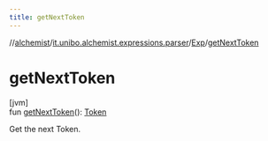 ```yaml
---
title: getNextToken
---
```

//[alchemist](../../../index.html)/[it.unibo.alchemist.expressions.parser](../index.html)/[Exp](index.html)/[getNextToken](get-next-token.html)



# getNextToken



[jvm]\
fun [getNextToken](get-next-token.html)(): [Token](../-token/index.html)



Get the next Token.




